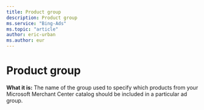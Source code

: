 ```yaml
---
title: Product group
description: Product group
ms.service: "Bing-Ads"
ms.topic: "article"
author: eric-urban
ms.author: eur
---
```


# Product group

**What it is:**     The name of the group used to specify which products from your Microsoft Merchant Center catalog should be included in a particular ad group.


